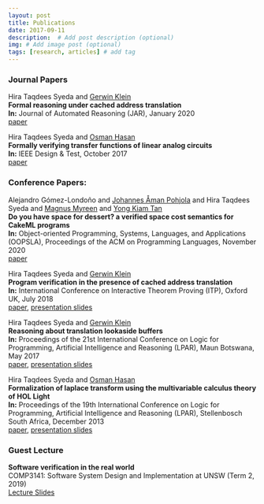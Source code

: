 ```yaml
---
layout: post
title: Publications
date: 2017-09-11
description:  # Add post description (optional)
img: # Add image post (optional)
tags: [research, articles] # add tag
---
```

<h3>Journal Papers</h3>

<p>Hira Taqdees Syeda and
  <a href="https://scholar.google.com/citations?user=XV9ZVncAAAAJ&hl=en">Gerwin Klein</a><br>
<b>Formal reasoning under cached address translation</b><br>
<b>In:</b> Journal of Automated Reasoning (JAR), January 2020<br>
<a href="https://rdcu.be/b5Yv0" target="_blank">paper</a></p>


<p>Hira Taqdees Syeda and
  <a href="https://scholar.google.com/citations?user=y6CLOd8AAAAJ&hl=en">Osman Hasan</a><br>
<b>Formally verifying transfer functions of linear analog circuits</b><br>
<b>In:</b> IEEE Design & Test, October 2017 <br>
<a href="/assets/img/ieedesign17.pdf">paper</a></p>

<h3>Conference Papers:</h3>

<p>Alejandro Gómez-Londoño and 
<a href="https://scholar.google.com.au/citations?user=wzZBTOUAAAAJ&hl=en">Johannes Åman Pohjola</a> and 
Hira Taqdees Syeda and 
<a href="https://scholar.google.com/citations?user=XfqNgKwAAAAJ&hl=en">Magnus Myreen</a>  and 
<a href="https://scholar.google.com/citations?user=WzG0S8MAAAAJ&hl=en">Yong Kiam Tan</a><br>
<b>Do you have space for dessert? a verified space cost semantics for CakeML programs</b><br>
<b>In:</b> Object-oriented Programming, Systems, Languages, and Applications (OOPSLA), 
Proceedings of the ACM on Programming Languages, November 2020<br>
<a href="https://dl.acm.org/doi/10.1145/3428272" target="_blank">paper</a></p>

<p>Hira Taqdees Syeda and
  <a href="https://scholar.google.com/citations?user=XV9ZVncAAAAJ&hl=en">Gerwin Klein</a><br>
<b>Program verification in the presence of cached address translation</b><br>
<b>In:</b> International Conference on Interactive Theorem Proving (ITP), Oxford UK, July 2018<br>
<a href="/assets/img/itp18.pdf">paper</a>, <a href="./itp18_slides.pdf">presentation slides</a></p>


<p>Hira Taqdees Syeda and
  <a href="https://scholar.google.com/citations?user=XV9ZVncAAAAJ&hl=en">Gerwin Klein</a><br>
<b>Reasoning about translation lookaside buffers</b><br>
<b>In:</b> Proceedings of the 21st International Conference on Logic for Programming, Artificial Intelligence and Reasoning (LPAR), 
Maun Botswana, May 2017<br>
<a href="/assets/img/lpar17.pdf">paper</a>, <a href="./lpar17_slides.pdf">presentation slides</a></p>


<p>Hira Taqdees Syeda and
  <a href="https://scholar.google.com/citations?user=y6CLOd8AAAAJ&hl=en">Osman Hasan</a><br>
<b>Formalization of laplace transform using the multivariable calculus theory of HOL Light</b><br>
<b>In:</b> Proceedings of the 19th International Conference on Logic for Programming, Artificial Intelligence and Reasoning (LPAR), 
Stellenbosch South Africa, December 2013<br>
<a href="/assets/img/lpar13.pdf">paper</a>, <a href="./lpar13_slides.pdf">presentation slides</a></p>


<h3>Guest Lecture</h3>
<b>Software verification in the real world</b><br>
COMP3141: Software System Design and Implementation at UNSW (Term 2, 2019)<br>
<a href="/assets/img/guestlec.pdf">Lecture Slides</a>

